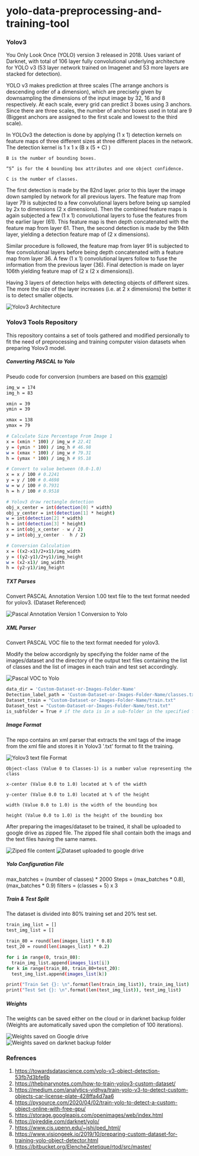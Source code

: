 # yolo-data-preprocessing-and-training-tool

### Yolov3
You Only Look Once (YOLO) version 3 released in 2018. Uses variant of Darknet, with total of 106 layer fully convolutional underlying architecture for YOLO v3 (53 layer network trained on Imagenet and 53 more layers are stacked for detection). 

YOLO v3 makes prediction at three scales (The arrange anchors is descending order of a dimension), which are precisely given by downsampling the dimensions of the input image by 32, 16 and 8 respectively. At each scale, every grid can predict 3 boxes using 3 anchors. Since there are three scales, the number of anchor boxes used in total are 9 (Biggest anchors are assigned to the first scale and lowest to the third scale).

In YOLOv3 the detection is done by applying (1 x 1) detection kernels on feature maps of three different sizes at three different places in the network. The detection kernel is 1 x 1 x (B x (5 + C) )

`B is the number of bounding boxes.`

`“5” is for the 4 bounding box attributes and one object confidence.`

`C is the number of classes.`

The first detection is made by the 82nd layer. prior to this layer the image down sampled by network for all previous layers. The feature map from layer 79 is subjected to a few convolutional layers before being up sampled by 2x to dimensions (2 x dimensions). Then the combined feature maps is again subjected a few (1 x 1) convolutional layers to fuse the features from the earlier layer (61). This feature map is then depth concatenated with the feature map from layer 61. Then, the second detection is made by the 94th layer, yielding a detection feature map of (2 x dimensions).

Similar procedure is followed, the feature map from layer 91 is subjected to few convolutional layers before being depth concatenated with a feature map from layer 36. A few (1 x 1) convolutional layers follow to fuse the information from the previous layer (36). Final detection is made on layer 106th  yielding feature map of (2 x (2 x dimensions)).

Having 3 layers of detection helps with detecting objects of different sizes. The more the size of the layer increases (i.e. at 2 x dimensions) the better it is to detect smaller objects.

![Yolov3 Architecture](images/yolov3_architecture.png)


### Yolov3 Tools Repository 
This repository contains a set of tools gathered and modified persionally to fit the need of preprocessing and training computer vision datasets when preparing Yolov3 model.

##### Converting PASCAL to Yolo
Pseudo code for conversion (numbers are based on this [example](http://host.robots.ox.ac.uk/pascal/VOC/images/uiuc2a.html))

```sh
img_w = 174
img_h = 83

xmin = 39
ymin = 39

xmax = 138
ymax = 79 

# Calculate Size Percentage From Image 1
x = (xmin * 100) / img_w # 22.41
y = (ymin * 100) / img_h # 46.98
w = (xmax * 100) / img_w # 79.31
h = (ymax * 100) / img_h # 95.18

# Convert to value between (0.0-1.0)
x = x / 100 # 0.2241
y = y / 100 # 0.4698
w = w / 100 # 0.7931
h = h / 100 # 0.9518

# Yolov3 draw rectangle detection 
obj_x_center = int(detection[0] * width)
obj_y_center = int(detection[1] * height)
w = int(detection[2] * width)
h = int(detection[3] * height)
x = int(obj_x_center - w / 2)
y = int(obj_y_center -  h / 2) 

# Conversion Calculation
x = ((x2-x1)/2+x1)/img_width
y = ((y2-y1)/2+y1)/img_height
w = (x2-x1)/ img_width
h = (y2-y1)/img_height
```

##### TXT Parses
Convert PASCAL Annotation Version 1.00 text file to the text format needed for yolov3. (Dataset Referenced)

![Pascal Annotation Version 1 Conversion to Yolo](images/pascal_annotation_version1_to_yolo.png)

##### XML Parser
Convert PASCAL VOC file to the text format needed for yolov3.

Modify the below accordignly by specifying the folder name of the images/dataset and the directory of the output text files containing the list of classes and the list of images in each train and test set accordingly.

![Pascal VOC to Yolo](images/xml_to_yolo.png)

```sh
data_dir = 'Custom-Dataset-or-Images-Folder-Name'
Detection_label_path = 'Custom-Dataset-or-Images-Folder-Name/classes.txt'
Dataset_train = "Custom-Dataset-or-Images-Folder-Name/train.txt"
Dataset_test = "Custom-Dataset-or-Images-Folder-Name/test.txt"
is_subfolder = True # if the data is in a sub-folder in the specified folder (data_dir)
```

##### Image Format
The repo contains an xml parser that extracts the xml tags of the image from the xml file and stores it in Yolov3 '.txt' format to fit the training.

![Yolov3 text file Format](images/yolov3_txt_format.png)

`Object-class (Value 0 to Classes-1) is a number value representing the class`

`x-center (Value 0.0 to 1.0) located at % of the width`

`y-center (Value 0.0 to 1.0) located at % of the height`

`width (Value 0.0 to 1.0) is the width of the bounding box`

`height (Value 0.0 to 1.0) is the height of the bounding box`

After preparing the images/dataset to be trained, it shall be uploaded to google drive as zipped file. The zipped file shall contain both the imags and the text files having the same names.

![Ziped file content](images/img_zipped_content.png) ![Dataset uploaded to google drive](images/dataset_on_drive.png)

##### Yolo Configuration File

max_batches = (number of classes) * 2000
Steps = (max_batches * 0.8), (max_batches * 0.9)
filters = (classes + 5) x 3

##### Train & Test Split
The dataset is divided into 80% training set and 20% test set.

```sh
train_img_list = []
test_img_list = []

train_80 = round(len(images_list) * 0.8)
test_20 = round(len(images_list) * 0.2)

for i in range(0, train_80):
  train_img_list.append(images_list[i])
for k in range(train_80, train_80+test_20):
  test_img_list.append(images_list[k])

print("Train Set {}: \n".format(len(train_img_list)), train_img_list)
print("Test Set {}: \n".format(len(test_img_list)), test_img_list)
```

##### Weights
The weights can be saved either on the cloud or in darknet backup folder (Weights are automatically saved upon the completion of 100 iterations).

![Weights saved on Google drive](images/weights_google_drive.png)  ![Weights saved on darknet backup folder](images/weight_backup_darknet.png)



### Refrences
1. https://towardsdatascience.com/yolo-v3-object-detection-53fb7d3bfe6b
2. https://thebinarynotes.com/how-to-train-yolov3-custom-dataset/
3. https://medium.com/analytics-vidhya/train-yolo-v3-to-detect-custom-objects-car-license-plate-428ffa4d7aa6
4. https://pysource.com/2020/04/02/train-yolo-to-detect-a-custom-object-online-with-free-gpu/
5. https://storage.googleapis.com/openimages/web/index.html
6. https://pjreddie.com/darknet/yolo/
7. https://www.cis.upenn.edu/~jshi/ped_html/
8. https://www.visiongeek.io/2019/10/preparing-custom-dataset-for-training-yolo-object-detector.html
9. https://bitbucket.org/ElencheZetetique/rtod/src/master/